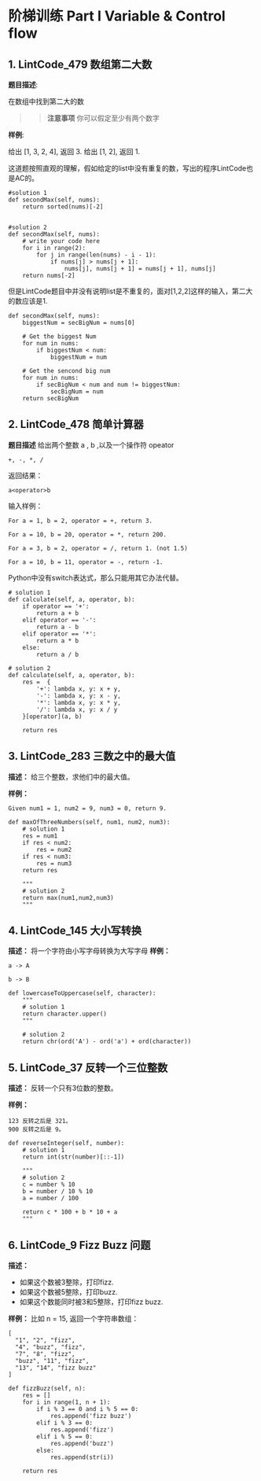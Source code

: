 # 阶梯训练 Part I Variable & Control flow
## 1. LintCode_479 数组第二大数
**题目描述**:

在数组中找到第二大的数
>>  **注意事项**
>> 你可以假定至少有两个数字

**样例**:

给出 [1, 3, 2, 4], 返回 3.
给出 [1, 2], 返回 1.

这道题按照直观的理解，假如给定的list中没有重复的数，写出的程序LintCode也是AC的。

```
#solution 1
def secondMax(self, nums):
    return sorted(nums)[-2]


#solution 2
def secondMax(self, nums):
    # write your code here
    for i in range(2):
        for j in range(len(nums) - i - 1):
            if nums[j] > nums[j + 1]:
                nums[j], nums[j + 1] = nums[j + 1], nums[j]
    return nums[-2]

```
但是LintCode题目中并没有说明list是不重复的，面对[1,2,2]这样的输入，第二大的数应该是1.
```
def secondMax(self, nums):
    biggestNum = secBigNum = nums[0]

    # Get the biggest Num
    for num in nums:
        if biggestNum < num:
            biggestNum = num

    # Get the sencond big num
    for num in nums:
        if secBigNum < num and num != biggestNum:
            secBigNum = num
    return secBigNum
```

## 2. LintCode_478 简单计算器
**题目描述**
给出两个整数 a , b ,以及一个操作符 opeator
```
+, -, *, /
```
返回结果：
```
a<operator>b
```
输入样例：
```
For a = 1, b = 2, operator = +, return 3.

For a = 10, b = 20, operator = *, return 200.

For a = 3, b = 2, operator = /, return 1. (not 1.5)

For a = 10, b = 11, operator = -, return -1.
```

Python中没有switch表达式，那么只能用其它办法代替。
```
# solution 1
def calculate(self, a, operator, b):
    if operator == '+':
        return a + b
    elif operator == '-':
        return a - b
    elif operator == '*':
        return a * b
    else:
        return a / b

# solution 2
def calculate(self, a, operator, b):
    res =  {
        '+': lambda x, y: x + y,
        '-': lambda x, y: x - y,
        '*': lambda x, y: x * y,
        '/': lambda x, y: x / y
    }[operator](a, b)

    return res
```


## 3. LintCode_283 三数之中的最大值

**描述：**
给三个整数，求他们中的最大值。

**样例：**
```
Given num1 = 1, num2 = 9, num3 = 0, return 9.
```


```
def maxOfThreeNumbers(self, num1, num2, num3):
    # solution 1
    res = num1
    if res < num2:
        res = num2
    if res < num3:
        res = num3
    return res

    """
    # solution 2
    return max(num1,num2,num3)
    """
```
## 4. LintCode_145 大小写转换
**描述：**
将一个字符由小写字母转换为大写字母
**样例：**
```
a -> A

b -> B
```

```
def lowercaseToUppercase(self, character):
    """
    # solution 1
    return character.upper()
    """

    # solution 2
    return chr(ord('A') - ord('a') + ord(character))
```

## 5. LintCode_37 反转一个三位整数
**描述：**
反转一个只有3位数的整数。

**样例：**
```
123 反转之后是 321。
900 反转之后是 9。
```


```
def reverseInteger(self, number):
    # solution 1
    return int(str(number)[::-1])

    """
    # solution 2
    c = number % 10
    b = number / 10 % 10
    a = number / 100

    return c * 100 + b * 10 + a
    """
```

## 6. LintCode_9 Fizz Buzz 问题
**描述：**
- 如果这个数被3整除，打印fizz.
- 如果这个数被5整除，打印buzz.
- 如果这个数能同时被3和5整除，打印fizz buzz.

**样例：**
比如 n = 15, 返回一个字符串数组：
```
[
  "1", "2", "fizz",
  "4", "buzz", "fizz",
  "7", "8", "fizz",
  "buzz", "11", "fizz",
  "13", "14", "fizz buzz"
]
```


```
def fizzBuzz(self, n):
    res = []
    for i in range(1, n + 1):
        if i % 3 == 0 and i % 5 == 0:
            res.append('fizz buzz')
        elif i % 3 == 0:
            res.append('fizz')
        elif i % 5 == 0:
            res.append('buzz')
        else:
            res.append(str(i))

    return res
```
